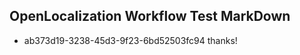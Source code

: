 ## OpenLocalization Workflow Test MarkDown
* ab373d19-3238-45d3-9f23-6bd52503fc94 thanks!

<!--HONumber=Aug16_HO1-->


